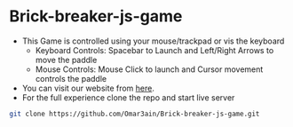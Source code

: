 # Brick-breaker-js-game
- This Game is controlled using your mouse/trackpad or vis the keyboard
    - Keyboard Controls: Spacebar to Launch and Left/Right Arrows to move the paddle
    - Mouse Controls: Mouse Click to launch and Cursor movement controls the paddle 
- You can visit our website from [here](https://omar3ain.github.io/Brick-breaker-js-game/).
- For the full experience clone the repo and start live server
```bash
git clone https://github.com/Omar3ain/Brick-breaker-js-game.git
```
